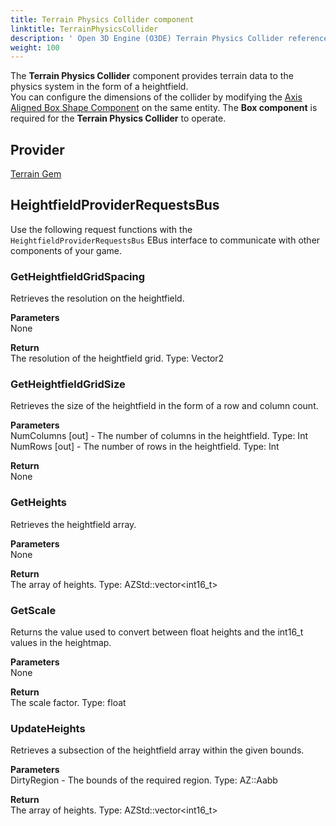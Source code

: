 ```yaml
---
title: Terrain Physics Collider component
linktitle: TerrainPhysicsCollider
description: ' Open 3D Engine (O3DE) Terrain Physics Collider reference. '
weight: 100
---
```


The **Terrain Physics Collider** component provides terrain data to the physics system in the form of a heightfield.  
You can configure the dimensions of the collider by modifying the [Axis Aligned Box Shape Component](/docs/user-guide/components/reference/shape/axis-aligned-box-shape) on the same entity.
The **Box component** is required for the **Terrain Physics Collider** to operate.

## Provider ##

[Terrain Gem](/docs/user-guide/gems/reference/environment/terrain)

## HeightfieldProviderRequestsBus ##

Use the following request functions with the `HeightfieldProviderRequestsBus` EBus interface to communicate with other components of your game.

### GetHeightfieldGridSpacing

Retrieves the resolution on the heightfield.

**Parameters**  
None

**Return**  
The resolution of the heightfield grid.
Type: Vector2

### GetHeightfieldGridSize

Retrieves the size of the heightfield in the form of a row and column count.

**Parameters**  
NumColumns \[out\] - The number of columns in the heightfield.
Type: Int  
NumRows \[out\] - The number of rows in the heightfield. 
Type: Int

**Return**  
None

### GetHeights

Retrieves the heightfield array.

**Parameters**  
None

**Return**  
The array of heights.
Type: AZStd::vector<int16_t>

### GetScale

Returns the value used to convert between float heights and the int16_t values in the heightmap.

**Parameters**  
None

**Return**  
The scale factor.
Type: float

### UpdateHeights

Retrieves a subsection of the heightfield array within the given bounds.

**Parameters**  
DirtyRegion - The bounds of the required region.
Type: AZ::Aabb

**Return**  
The array of heights.
Type: AZStd::vector<int16_t>

